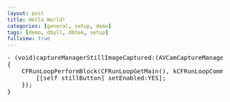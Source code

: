 ```yaml
---
layout: post
title: Hello World!
categories: [general, setup, demo]
tags: [demo, dbyll, dbtek, setup]
fullview: true
---
```



<pre class="prettyPrint">
- (void)captureManagerStillImageCaptured:(AVCamCaptureManager *)captureManager
{
    CFRunLoopPerformBlock(CFRunLoopGetMain(), kCFRunLoopCommonModes, ^(void) {
        [[self stillButton] setEnabled:YES];
    });
}
</pre>
